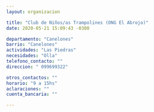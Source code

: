```yaml
---
layout: organizacion

title: "Club de Niños/as Trampolines (ONG El Abrojo)"
date: 2020-05-21 15:09:43 -0300

departamento: "Canelones"
barrio: "Canelones"
actividades: "Las Piedras"
necesidades: "Olla"
telefono_contacto: ""
direccion: " 099699322"

otros_contactos: ""
horario: "9 a 15hs"
aclaraciones: ""
cuenta_bancaria: ""

---
```

